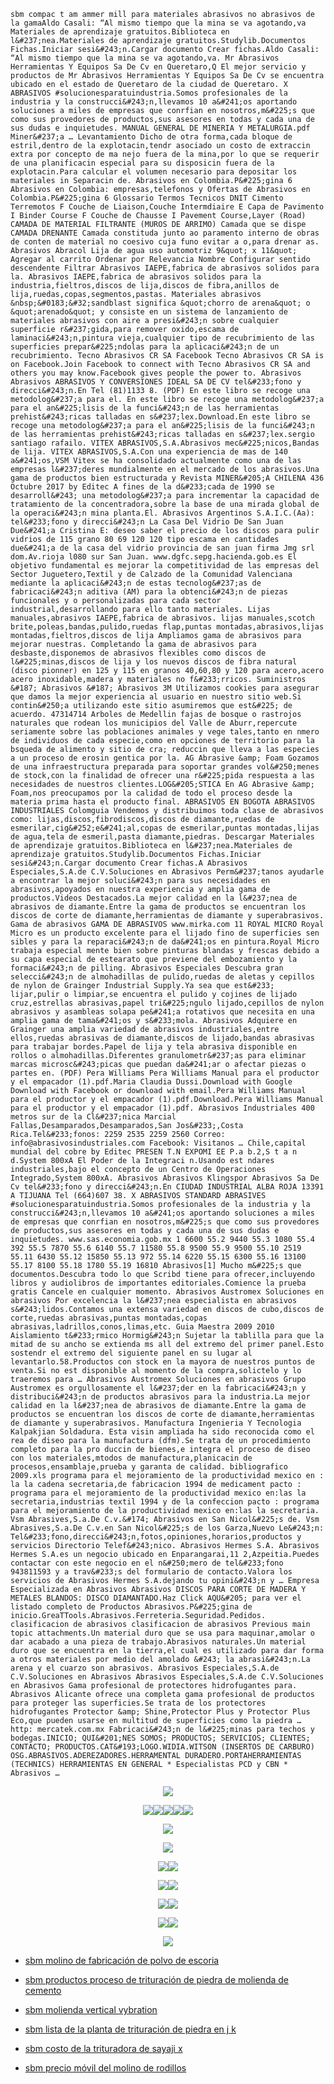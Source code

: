 
```
sbm compac t am ammer mill para materiales abrasivos no abrasivos de la gamaAldo Casali: “Al mismo tiempo que la mina se va agotando,va Materiales de aprendizaje gratuitos.Biblioteca en l&#237;nea.Materiales de aprendizaje gratuitos.Studylib.Documentos Fichas.Iniciar sesi&#243;n.Cargar documento Crear fichas.Aldo Casali: “Al mismo tiempo que la mina se va agotando,va. Mr Abrasivos Herramientas Y Equipos Sa De Cv en Queretaro,Q El mejor servicio y productos de Mr Abrasivos Herramientas Y Equipos Sa De Cv se encuentra ubicado en el estado de Queretaro de la ciudad de Queretaro. X ABRASIVOS #solucionesparatuindustria.Somos profesionales de la industria y la construcci&#243;n,llevamos 10 a&#241;os aportando soluciones a miles de empresas que conrfian en nosotros,m&#225;s que como sus provedores de productos,sus asesores en todas y cada una de sus dudas e inquietudes. MANUAL GENERAL DE MINERIA Y METALURGIA.pdf Miner&#237;a … Levantamiento Dicho de otra forma,cada bloque de estril,dentro de la explotacin,tendr asociado un costo de extraccin extra por concepto de ma nejo fuera de la mina,por lo que se requerir de una planificacin especial para su disposicin fuera de la explotacin.Para calcular el volumen necesario para depositar los materiales in Separacin de. Abrasivos en Colombia.P&#225;gina 6 Abrasivos en Colombia: empresas,telefonos y Ofertas de Abrasivos en Colombia.P&#225;gina 6 Glossario Termos Tecnicos DNIT Cimento Terremotos F Couche de Liaison,Couche Intermdiaire E Capa de Pavimento I Binder Course F Couche de Chausse I Pavement Course,Layer (Road) CAMADA DE MATERIAL FILTRANTE (MUROS DE ARRIMO) Camada que se dispe CAMADA DRENANTE Camada constituda junto ao paramento interno de obras de conten de material no coesivo cuja funo evitar a o,para drenar as. Abrasivos Abracol Lija de agua uso automotriz 9&quot; x 11&quot; Agregar al carrito Ordenar por Relevancia Nombre Configurar sentido descendente Filtrar Abrasivos IAEPE,fabrica de abrasivos solidos para la. Abrasivos IAEPE,fabrica de abrasivos solidos para la industria,fieltros,discos de lija,discos de fibra,anillos de lija,ruedas,copas,segmentos,pastas. Materiales abrasivos &nbsp;&#0183;&#32;sandblast significa &quot;chorro de arena&quot; o &quot;arenado&quot; y consiste en un sistema de lanzamiento de materiales abrasivos con aire a presi&#243;n sobre cualquier superficie r&#237;gida,para remover oxido,escama de laminaci&#243;n,pintura vieja,cualquier tipo de recubrimiento de las superficies prepar&#225;ndolas para la aplicaci&#243;n de un recubrimiento. Tecno Abrasivos CR SA Facebook Tecno Abrasivos CR SA is on Facebook.Join Facebook to connect with Tecno Abrasivos CR SA and others you may know.Facebook gives people the power to. Abrasivos Abrasivos ABRASIVOS Y CONVERSIONES IDEAL SA DE CV tel&#233;fono y direcci&#243;n.En Tel (81)1133 8. (PDF) En este libro se recoge una metodolog&#237;a para el. En este libro se recoge una metodolog&#237;a para el an&#225;lisis de la funci&#243;n de las herramientas prehist&#243;ricas talladas en s&#237;lex.Download.En este libro se recoge una metodolog&#237;a para el an&#225;lisis de la funci&#243;n de las herramientas prehist&#243;ricas talladas en s&#237;lex.sergio santiago rafailo. VITEX ABRASIVOS,S.A.Abrasivos mec&#225;nicos,Bandas de lija. VITEX ABRASIVOS,S.A.Con una experiencia de mas de 140 a&#241;os,VSM Vitex se ha consolidado actualmente como una de las empresas l&#237;deres mundialmente en el mercado de los abrasivos.Una gama de productos bien estructurada y Revista MINER&#205;A CHILENA 436 Octubre 2017 by Editec A fines de la d&#233;cada de 1990 se desarroll&#243; una metodolog&#237;a para incrementar la capacidad de tratamiento de la concentradora,sobre la base de una mirada global de la operaci&#243;n mina planta.El. Abrasivos Argentinos S.A.I.C.(Aa): tel&#233;fono y direcci&#243;n La Casa Del Vidrio De San Juan Due&#241;a Cristina E: deseo saber el precio de los discos para pulir vidrios de 115 grano 80 69 120 120 tipo escama en cantidades due&#241;a de la casa del vidrio provincia de san juan firma Jmg srl dom.Av.rioja l080 sur San Juan. www.dgfc.sepg.hacienda.gob.es El objetivo fundamental es mejorar la competitividad de las empresas del Sector Juguetero,Textil y de Calzado de la Comunidad Valenciana mediante la aplicaci&#243;n de estas tecnolog&#237;as de fabricaci&#243;n aditiva (AM) para la obtenci&#243;n de piezas funcionales y o personalizadas para cada sector industrial,desarrollando para ello tanto materiales. Lijas manuales,abrasivos IAEPE,fabrica de abrasivos. lijas manuales,scotch brite,poleas,bandas,pulido,ruedas flap,puntas montadas,abrasivos,lijas montadas,fieltros,discos de lija Ampliamos gama de abrasivos para mejorar nuestras. Completando la gama de abrasivos para desbaste,disponemos de abrasivos flexibles como discos de l&#225;minas,discos de lija y los nuevos discos de fibra natural (disco pionner) en 125 y 115 en granos 40,60,80 y 120 para acero,acero acero inoxidable,madera y materiales no f&#233;rricos. Suministros &#187; Abrasivos &#187; Abrasivos 3M Utilizamos cookies para asegurar que damos la mejor experiencia al usuario en nuestro sitio web.Si contin&#250;a utilizando este sitio asumiremos que est&#225; de acuerdo. 47314714 Arboles de Medellin fajas de bosque o rastrojos naturales que rodean los municipios del Valle de Aburr,repercute seriamente sobre las poblaciones animales y vege tales,tanto en nmero de individuos de cada especie,como en opciones de territorio para la bsqueda de alimento y sitio de cra; reduccin que lleva a las especies a un proceso de erosin gentica por la. AG Abrasive &amp; Foam Gozamos de una infraestructura preparada para soportar grandes vol&#250;menes de stock,con la finalidad de ofrecer una r&#225;pida respuesta a las necesidades de nuestros clientes.LOG&#205;STICA En AG Abrasive &amp; Foam,nos preocupamos por la calidad de todo el proceso desde la materia prima hasta el producto final. ABRASIVOS EN BOGOTA ABRASIVOS INDUSTRIALES Colomguia Vendemos y distribuimos toda clase de abrasivos como: lijas,discos,fibrodiscos,discos de diamante,ruedas de esmerilar,cig&#252;e&#241;al,copas de esmerilar,puntas montadas,lijas de agua,tela de esmeril,pasta diamante,piedras. Descargar Materiales de aprendizaje gratuitos.Biblioteca en l&#237;nea.Materiales de aprendizaje gratuitos.Studylib.Documentos Fichas.Iniciar sesi&#243;n.Cargar documento Crear fichas.A Abrasivos Especiales,S.A.de C.V.Soluciones en Abrasivos Perm&#237;tanos ayudarle a encontrar la mejor soluci&#243;n para sus necesidades en abrasivos,apoyados en nuestra experiencia y amplia gama de productos.Videos Destacados.La mejor calidad en la l&#237;nea de abrasivos de diamante.Entre la gama de productos se encuentran los discos de corte de diamante,herramientas de diamante y superabrasivos. Gama de abrasivos GAMA DE ABRASIVOS www.mirka.com 11 ROYAL MICRO Royal Micro es un producto excelente para el lijado fino de superficies sen sibles y para la reparaci&#243;n de da&#241;os en pintura.Royal Micro trabaja especial mente bien sobre pinturas blandas y frescas debido a su capa especial de estearato que previene del embozamiento y la formaci&#243;n de pilling. Abrasivos Especiales Descubra gran selecci&#243;n de almohadillas de pulido,ruedas de aletas y cepillos de nylon de Grainger Industrial Supply.Ya sea que est&#233; lijar,pulir o limpiar,se encuentra el pulido y cojines de lijado cruz,estrellas abrasivas,papel tri&#225;ngulo lijado,cepillos de nylon abrasivos y asambleas solapa pe&#241;a rotativos que necesita en una amplia gama de tama&#241;os y s&#233;mola. Abrasivos Adquiere en Grainger una amplia variedad de abrasivos industriales,entre ellos,ruedas abrasivas de diamante,discos de lijado,bandas abrasivas para trabajar bordes.Papel de lija y tela abrasiva disponible en rollos o almohadillas.Diferentes granulometr&#237;as para eliminar marcas microsc&#243;picas que puedan da&#241;ar o afectar piezas o partes en. (PDF) Pera Williams Pera Williams Manual para el productor y el empacador (1).pdf.Maria Claudia Dussi.Download with Google Download with Facebook or download with email.Pera Williams Manual para el productor y el empacador (1).pdf.Download.Pera Williams Manual para el productor y el empacador (1).pdf. Abrasivos Industriales 400 metros sur de la Cl&#237;nica Marcial Fallas,Desamparados,Desamparados,San Jos&#233;,Costa Rica.Tel&#233;fonos: 2259 2535 2259 2560 Correo: info@abrasivosindustriales.com Facebook: Visitanos … Chile,capital mundial del cobre by Editec PRESEN T.N EXPOMI EE P.a b.2,S t a n d.System 800xA El Poder de la Integraci n.Usando est ndares industriales,bajo el concepto de un Centro de Operaciones Integrado,System 800xA. Abrasivos Abrasivos Klingspor Abrasivos Sa De Cv tel&#233;fono y direcci&#243;n.En CIUDAD INDUSTRIAL ALBA ROJA 13391 A TIJUANA Tel (664)607 38. X ABRASIVOS STANDARD ABRASIVES #solucionesparatuindustria.Somos profesionales de la industria y la construcci&#243;n,llevamos 10 a&#241;os aportando soluciones a miles de empresas que conrfian en nosotros,m&#225;s que como sus provedores de productos,sus asesores en todas y cada una de sus dudas e inquietudes. www.sas.economia.gob.mx 1 6600 55.2 9440 55.3 1080 55.4 392 55.5 7870 55.6 6140 55.7 11580 55.8 9500 55.9 9500 55.10 2519 55.11 6430 55.12 15850 55.13 972 55.14 6220 55.15 6300 55.16 13100 55.17 8100 55.18 1780 55.19 16810 Abrasivos[1] Mucho m&#225;s que documentos.Descubra todo lo que Scribd tiene para ofrecer,incluyendo libros y audiolibros de importantes editoriales.Comience la prueba gratis Cancele en cualquier momento. Abrasivos Austromex Soluciones en abrasivos Por excelencia la l&#237;nea especialista en abrasivos s&#243;lidos.Contamos una extensa variedad en discos de cubo,discos de corte,ruedas abrasivas,puntas montadas,copas abrasivas,ladrillos,conos,limas,etc. Guia Maestra 2009 2010 Aislamiento t&#233;rmico Hormig&#243;n Sujetar la tablilla para que la mitad de su ancho se extienda ms all del extremo del primer panel.Esto sostendr el extremo del siguiente panel en su lugar al levantarlo.58.Productos con stock en la mayora de nuestros puntos de venta.Si no est disponible al momento de la compra,solictelo y lo traeremos para … Abrasivos Austromex Soluciones en abrasivos Grupo Austromex es orgullosamente el l&#237;der en la fabricaci&#243;n y distribuci&#243;n de productos abrasivos para la industria.La mejor calidad en la l&#237;nea de abrasivos de diamante.Entre la gama de productos se encuentran los discos de corte de diamante,herramientas de diamante y superabrasivos. Manufactura Ingenieria Y Tecnologia Kalpakjian Soldadura. Esta visin ampliada ha sido reconocida como el rea de diseo para la manufactura (dfm).Se trata de un procedimiento completo para la pro duccin de bienes,e integra el proceso de diseo con los materiales,mtodos de manufactura,planicacin de procesos,ensamblaje,prueba y garanta de calidad. bibliografico 2009.xls programa para el mejoramiento de la productividad mexico en : la la cadena secretaria,de fabricacion 1994 de medicament pacto : programa para el mejoramiento de la productividad mexico en:las la secretaria,industrias textil 1994 y de la confeccion pacto : programa para el mejoramiento de la productividad mexico en:las la secretaria. Vsm Abrasives,S.a.De C.v.&#174; Abrasivos en San Nicol&#225;s de. Vsm Abrasives,S.a.De C.v.en San Nicol&#225;s de los Garza,Nuevo Le&#243;n: Tel&#233;fono,direcci&#243;n,fotos,opiniones,horarios,productos y servicios Directorio Telef&#243;nico. Abrasivos Hermes S.A. Abrasivos Hermes S.A.es un negocio ubicado en Enparangarai,11 2,Azpeitia.Puedes contactar con este negocio en el n&#250;mero de tel&#233;fono 943811593 y a trav&#233;s del formulario de contacto.Valora los servicios de Abrasivos Hermes S.A.dejando tu opini&#243;n y … Empresa Especializada en Abrasivos Abrasivos DISCOS PARA CORTE DE MADERA Y METALES BLANDOS: DISCO DIAMANTADO.Haz Click AQU&#205; para ver el listado completo de Productos Abrasivos.P&#225;gina de inicio.GreaTTools.Abrasivos.Ferreteria.Seguridad.Pedidos. clasificacion de abrasivos clasificacion de abrasivos Previous main topic attachments.Un material duro que se usa para maquinar,amolar o dar acabado a una pieza de trabajo.Abrasivos naturales.Un material duro que se encuentra en la tierra,el cual es utilizado para dar forma a otros materiales por medio del amolado &#243; la abrasi&#243;n.La arena y el cuarzo son abrasivos. Abrasivos Especiales,S.A.de C.V.Soluciones en Abrasivos Abrasivos Especiales,S.A.de C.V.Soluciones en Abrasivos Gama profesional de protectores hidrofugantes para. Abrasivos Alicante ofrece una completa gama profesional de productos para proteger las superficies.Se trata de los protectores hidrofugantes Protector &amp; Shine,Protector Plus y Protector Plus Eco,que pueden usarse en multitud de superficies como la piedra … http: mercatek.com.mx Fabricaci&#243;n de l&#225;minas para techos y bodegas.INICIO; QUI&#201;NES SOMOS; PRODUCTOS; SERVICIOS; CLIENTES; CONTACTO; PRODUCTOS.CAT&#193;LOGO.WIDIA.WITSON (INSERTOS DE CARBURO) OSG.ABRASIVOS.ADEREZADORES.HERRAMENTAL DURADERO.PORTAHERRAMIENTAS (TECHNICS) HERRAMIENTAS EN GENERAL * Especialistas PCD y CBN * Abrasivos … 
```

<div align="center">

<a href="https://es-crusher.shibang-china.com/github&k=sbm+compac+t+am+ammer+mill+para+materiales+abrasivos+no+abrasivos+de+la+gama"><img src="https://static.shibang-china.com/es/crusher/logo.jpg"></a>

<a href="https://es-crusher.shibang-china.com/github&k=sbm+compac+t+am+ammer+mill+para+materiales+abrasivos+no+abrasivos+de+la+gama"><img src="https://static.shibang-china.com/es/crusher/index.jpg"></a><a href="https://es-crusher.shibang-china.com/material.htmlgithub&k=sbm+compac+t+am+ammer+mill+para+materiales+abrasivos+no+abrasivos+de+la+gama"><img src="https://static.shibang-china.com/es/crusher/material.jpg"></a><a href="https://es-crusher.shibang-china.com/application.htmlgithub&k=sbm+compac+t+am+ammer+mill+para+materiales+abrasivos+no+abrasivos+de+la+gama"><img src="https://static.shibang-china.com/es/crusher/application.jpg"></a><a href="https://es-crusher.shibang-china.com/aboutus.htmlgithub&k=sbm+compac+t+am+ammer+mill+para+materiales+abrasivos+no+abrasivos+de+la+gama"><img src="https://static.shibang-china.com/es/crusher/aboutus.jpg"></a><a href="https://es-crusher.shibang-china.com/contact.htmlgithub&k=sbm+compac+t+am+ammer+mill+para+materiales+abrasivos+no+abrasivos+de+la+gama"><img src="https://static.shibang-china.com/es/crusher/contact.jpg"></a>

<a href="https://es-crusher.shibang-china.com/github&k=sbm+compac+t+am+ammer+mill+para+materiales+abrasivos+no+abrasivos+de+la+gama"><img src="https://static.shibang-china.com/es/crusher/banner.jpg"></a>

<a href="https://swt.shibang-china.com/github&k=sbm+compac+t+am+ammer+mill+para+materiales+abrasivos+no+abrasivos+de+la+gama"><img src="https://static.shibang-china.com/es/crusher/text.jpg"></a>

<a href="https://swt.shibang-china.com/github&k=sbm+compac+t+am+ammer+mill+para+materiales+abrasivos+no+abrasivos+de+la+gama"><img src="https://static.shibang-china.com/es/crusher/chat.jpg"></a><a href="https://es-crusher.shibang-china.com/contact.htmlgithub&k=sbm+compac+t+am+ammer+mill+para+materiales+abrasivos+no+abrasivos+de+la+gama"><img src="https://static.shibang-china.com/es/crusher/message.jpg"></a>

<a href="https://es-crusher.shibang-china.com/products/pe.htmlgithub&k=sbm+compac+t+am+ammer+mill+para+materiales+abrasivos+no+abrasivos+de+la+gama"><img src="https://static.shibang-china.com/es/crusher/pe.jpg"></a><a href="https://es-crusher.shibang-china.com/products/pf.htmlgithub&k=sbm+compac+t+am+ammer+mill+para+materiales+abrasivos+no+abrasivos+de+la+gama"><img src="https://static.shibang-china.com/es/crusher/pf.jpg"></a>

<a href="https://es-crusher.shibang-china.com/products/hpt.htmlgithub&k=sbm+compac+t+am+ammer+mill+para+materiales+abrasivos+no+abrasivos+de+la+gama"><img src="https://static.shibang-china.com/es/crusher/hpt.jpg"></a><a href="https://es-crusher.shibang-china.com/products/vsi.htmlgithub&k=sbm+compac+t+am+ammer+mill+para+materiales+abrasivos+no+abrasivos+de+la+gama"><img src="https://static.shibang-china.com/es/crusher/vsi.jpg"></a>

<a href="https://es-crusher.shibang-china.com/products/klv.htmlgithub&k=sbm+compac+t+am+ammer+mill+para+materiales+abrasivos+no+abrasivos+de+la+gama"><img src="https://static.shibang-china.com/es/crusher/klv.jpg"></a><a href="https://es-crusher.shibang-china.com/products/portable.htmlgithub&k=sbm+compac+t+am+ammer+mill+para+materiales+abrasivos+no+abrasivos+de+la+gama"><img src="https://static.shibang-china.com/es/crusher/portable.jpg"></a>

<a href="https://swt.shibang-china.com/github&k=sbm+compac+t+am+ammer+mill+para+materiales+abrasivos+no+abrasivos+de+la+gama"><img src="https://static.shibang-china.com/es/crusher/case.jpg"></a>

</div>


* [sbm molino de fabricación de polvo de escoria](sbm%20molino%20de%20fabricaci%C3%B3n%20de%20polvo%20de%20escoria.md)

* [sbm productos proceso de trituración de piedra de molienda de cemento](sbm%20productos%20proceso%20de%20trituraci%C3%B3n%20de%20piedra%20de%20molienda%20de%20cemento.md)

* [sbm molienda vertical vybration](sbm%20molienda%20vertical%20vybration.md)

* [sbm lista de la planta de trituración de piedra en j k](sbm%20lista%20de%20la%20planta%20de%20trituraci%C3%B3n%20de%20piedra%20en%20j%20k.md)

* [sbm costo de la trituradora de sayaji x](sbm%20costo%20de%20la%20trituradora%20de%20sayaji%20x.md)

* [sbm precio móvil del molino de rodillos](sbm%20precio%20m%C3%B3vil%20del%20molino%20de%20rodillos.md)
